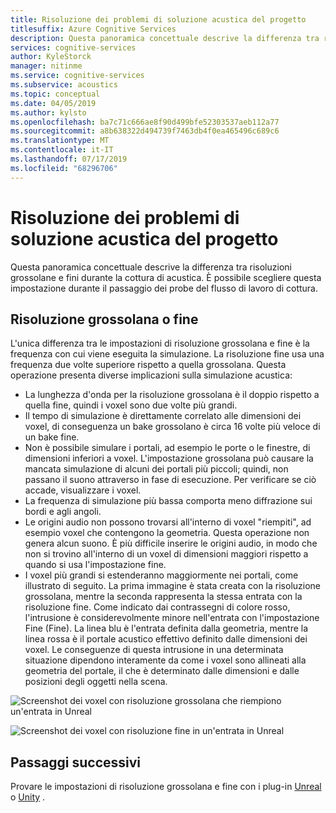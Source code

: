 ```yaml
---
title: Risoluzione dei problemi di soluzione acustica del progetto
titlesuffix: Azure Cognitive Services
description: Questa panoramica concettuale descrive la differenza tra risoluzioni grossolane e fini durante la cottura di acustica.
services: cognitive-services
author: KyleStorck
manager: nitinme
ms.service: cognitive-services
ms.subservice: acoustics
ms.topic: conceptual
ms.date: 04/05/2019
ms.author: kylsto
ms.openlocfilehash: ba7c71c666ae8f90d499bfe52303537aeb112a77
ms.sourcegitcommit: a8b638322d494739f7463db4f0ea465496c689c6
ms.translationtype: MT
ms.contentlocale: it-IT
ms.lasthandoff: 07/17/2019
ms.locfileid: "68296706"
---
```

# <a name="project-acoustics-bake-resolution"></a>Risoluzione dei problemi di soluzione acustica del progetto
Questa panoramica concettuale descrive la differenza tra risoluzioni grossolane e fini durante la cottura di acustica. È possibile scegliere questa impostazione durante il passaggio dei probe del flusso di lavoro di cottura.

## <a name="Coarse-vs-Fine-Resolution"></a>Risoluzione grossolana o fine

L'unica differenza tra le impostazioni di risoluzione grossolana e fine è la frequenza con cui viene eseguita la simulazione. La risoluzione fine usa una frequenza due volte superiore rispetto a quella grossolana. Questa operazione presenta diverse implicazioni sulla simulazione acustica:

* La lunghezza d'onda per la risoluzione grossolana è il doppio rispetto a quella fine, quindi i voxel sono due volte più grandi.
* Il tempo di simulazione è direttamente correlato alle dimensioni dei voxel, di conseguenza un bake grossolano è circa 16 volte più veloce di un bake fine.
* Non è possibile simulare i portali, ad esempio le porte o le finestre, di dimensioni inferiori a voxel. L'impostazione grossolana può causare la mancata simulazione di alcuni dei portali più piccoli; quindi, non passano il suono attraverso in fase di esecuzione. Per verificare se ciò accade, visualizzare i voxel.
* La frequenza di simulazione più bassa comporta meno diffrazione sui bordi e agli angoli.
* Le origini audio non possono trovarsi all'interno di voxel "riempiti", ad esempio voxel che contengono la geometria. Questa operazione non genera alcun suono. È più difficile inserire le origini audio, in modo che non si trovino all'interno di un voxel di dimensioni maggiori rispetto a quando si usa l'impostazione fine.
* I voxel più grandi si estenderanno maggiormente nei portali, come illustrato di seguito. La prima immagine è stata creata con la risoluzione grossolana, mentre la seconda rappresenta la stessa entrata con la risoluzione fine. Come indicato dai contrassegni di colore rosso, l'intrusione è considerevolmente minore nell'entrata con l'impostazione Fine (Fine). La linea blu è l'entrata definita dalla geometria, mentre la linea rossa è il portale acustico effettivo definito dalle dimensioni dei voxel. Le conseguenze di questa intrusione in una determinata situazione dipendono interamente da come i voxel sono allineati alla geometria del portale, il che è determinato dalle dimensioni e dalle posizioni degli oggetti nella scena.

![Screenshot dei voxel con risoluzione grossolana che riempiono un'entrata in Unreal](media/unreal-coarse-bake.png)

![Screenshot dei voxel con risoluzione fine in un'entrata in Unreal](media/unreal-fine-bake.png)

## <a name="next-steps"></a>Passaggi successivi

Provare le impostazioni di risoluzione grossolana e fine con i plug-in [Unreal](unreal-baking.md) o [Unity](unity-baking.md) .
